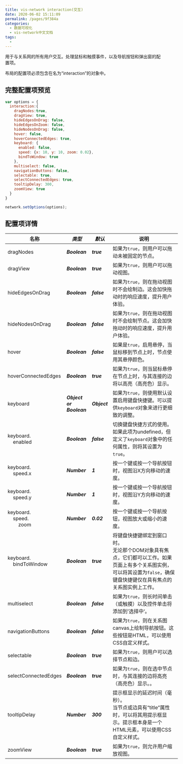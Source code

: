 ```yaml
---
title: vis-network interaction(交互)
date: 2020-06-02 15:11:09
permalink: /pages/9f384a
categories: 
  - 数据可视化
  - vis-network中文文档
tags: 
  - 
---
```


<style scoped> 
  table { min-width: 560px; }
  thead tr th:nth-child(1),tbody tr td:nth-child(1) { 	width: 160px;} 
  thead tr th:nth-child(2),tbody tr td:nth-child(2) { 	width: 66px;font-style: italic;font-weight: bolder; } 
  thead tr th:nth-child(3),tbody tr td:nth-child(3) { 	width: 48px;font-style: italic;font-weight: bolder;  } 
  thead tr th:nth-child(4),tbody tr td:nth-child(4) { 	min-width: 104px; } 
</style>
用于与关系网的所有用户交互。处理鼠标和触摸事件，以及导航按钮和弹出窗的配置项。

布局的配置项必须包含在名为“interaction”的对象中。

##  完整配置项预览

```js
var options = {
  interaction:{
    dragNodes:true,
    dragView: true,
    hideEdgesOnDrag: false,
    hideEdgesOnZoom: false,
    hideNodesOnDrag: false,
    hover: false,
    hoverConnectedEdges: true,
    keyboard: {
      enabled: false,
      speed: {x: 10, y: 10, zoom: 0.02},
      bindToWindow: true
    },
    multiselect: false,
    navigationButtons: false,
    selectable: true,
    selectConnectedEdges: true,
    tooltipDelay: 300,
    zoomView: true
  }
}

network.setOptions(options);
```

## 配置项详情

| **名称**                                                     | **类型**           | **默认** | **说明**                                                     |
| ------------------------------------------------------------ | ------------------ | -------- | ------------------------------------------------------------ |
| dragNodes                                                    | Boolean            | true     | 如果为`true`，则用户可以拖动未被固定的节点。                 |
| dragView                                                     | Boolean            | true     | 如果为`true`，则用户可以拖动视图。                           |
| hideEdgesOnDrag                                              | Boolean            | false    | 如果为`true`，则在拖动视图时不会绘制边。这会加快拖动时的响应速度，提升用户体验。 |
| hideNodesOnDrag                                              | Boolean            | false    | 如果为`true`，则在拖动视图时不会绘制节点。这会加快拖动时的响应速度，提升用户体验。 |
| hover                                                        | Boolean            | false    | 如果是`true`，启用悬停，当鼠标移到节点上时，节点使用其悬停颜色。 |
| hoverConnectedEdges                                          | Boolean            | true     | 如果为`true`，则当鼠标悬停在节点上时，与其连接的边将以高亮（高亮色）显示。 |
| keyboard                                                     | Object or  Boolean | Object   | 如果为`true`，则使用默认设置启用键盘快捷键。可以提供`keyboard`对象来进行更细致的调整。 |
| keyboard.<br/>&nbsp;&nbsp;&nbsp;&nbsp;enabled                | Boolean            | false    | 切换键盘快捷方式的使用。如果此项为undefined，但定义了`keyboard`对象中的任何属性，则将其设置为`true`。 |
| keyboard.<br/>&nbsp;&nbsp;&nbsp;&nbsp;speed.x                | Number             | 1        | 按一个键或按一个导航按钮时，视图沿X方向移动的速度。          |
| keyboard.<br/>&nbsp;&nbsp;&nbsp;&nbsp;speed.y                | Number             | 1        | 按一个键或按一个导航按钮时，视图沿Y方向移动的速度。          |
| keyboard.<br/>&nbsp;&nbsp;&nbsp;&nbsp;speed.<br/>&nbsp;&nbsp;&nbsp;&nbsp;&nbsp;&nbsp;&nbsp;&nbsp;zoom | Number             | 0.02     | 按一个键或按一个导航按钮，视图放大或缩小的速度。             |
| keyboard.<br/>&nbsp;&nbsp;&nbsp;&nbsp;bindToWindow           | Boolean            | true     | 将键盘快捷键绑定到窗口时。<br/>无论那个DOM对象具有焦点，它们都可以工作。如果页面上有多个关系图实例，可以将其设置为`false`，确保键盘快捷键仅在具有焦点的关系图实例上工作。 |
| multiselect                                                  | Boolean            | false    | 如果为`true`，则长时间单击（或触摸）以及控件单击将添加到’选择中‘。 |
| navigationButtons                                            | Boolean            | false    | 如果为`true`，则在关系图canvas上绘制导航按钮。这些按钮是HTML，可以使用CSS自定义样式。 |
| selectable                                                   | Boolean            | true     | 如果为`true`，则用户可以选择节点和边。                       |
| selectConnectedEdges                                         | Boolean            | true     | 如果为`true`，则在选中节点时，与其连接的边将高亮（高亮色）显示。。 |
| tooltipDelay                                                 | Number             | 300      | 提示框显示的延迟时间（毫秒）。<br/>当节点或边具有“title”属性时，可以将其用提示框显示。提示框本身是一个HTML元素，可以使用CSS自定义样式。 |
| zoomView                                                     | Boolean            | true     | 如果为`true`，则允许用户缩放视图。                           |